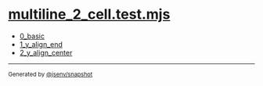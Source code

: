 # [multiline_2_cell.test.mjs](../multiline_2_cell.test.mjs)


- [0_basic](0_basic/0_basic.md)
- [1_y_align_end](1_y_align_end/1_y_align_end.md)
- [2_y_align_center](2_y_align_center/2_y_align_center.md)

---

<sub>
  Generated by <a href="https://github.com/jsenv/core/tree/main/packages/tooling/snapshot">@jsenv/snapshot</a>
</sub>
